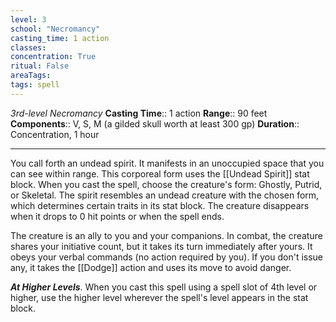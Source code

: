 ```yaml
---
level: 3
school: "Necromancy"
casting_time: 1 action
classes: 
concentration: True
ritual: False
areaTags: 
tags: spell
---
```


_3rd-level Necromancy_
**Casting Time**:: 1 action
**Range**:: 90 feet
**Components**:: V, S, M (a gilded skull worth at least 300 gp)
**Duration**:: Concentration, 1 hour

---

You call forth an undead spirit. It manifests in an unoccupied space that you can see within range. This corporeal form uses the [[Undead Spirit]] stat block. When you cast the spell, choose the creature's form: Ghostly, Putrid, or Skeletal. The spirit resembles an undead creature with the chosen form, which determines certain traits in its stat block. The creature disappears when it drops to 0 hit points or when the spell ends.

The creature is an ally to you and your companions. In combat, the creature shares your initiative count, but it takes its turn immediately after yours. It obeys your verbal commands (no action required by you). If you don't issue any, it takes the [[Dodge]] action and uses its move to avoid danger.


**_At Higher Levels_**. When you cast this spell using a spell slot of 4th level or higher, use the higher level wherever the spell's level appears in the stat block.


